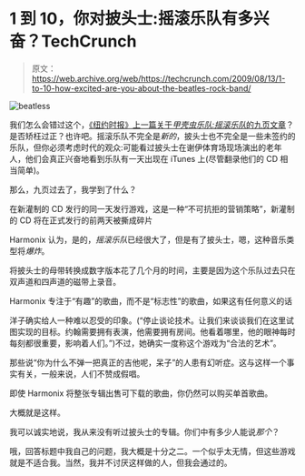 # 1 到 10，你对披头士:摇滚乐队有多兴奋？TechCrunch

> 原文：<https://web.archive.org/web/https://techcrunch.com/2009/08/13/1-to-10-how-excited-are-you-about-the-beatles-rock-band/>

![beatless](img/cacfdcefd17b2fb0a6463b03e1321dbf.png "beatless")

我们怎么会错过这个，[《纽约时报》上一篇关于*甲壳虫乐队:摇滚乐队*的九页文章](https://web.archive.org/web/20221003150915/http://www.nytimes.com/2009/08/16/magazine/16beatles-t.html?pagewanted=1&_r=1&partner=rss&emc=rss)？是否矫枉过正？也许吧。摇滚乐队不完全是*新的*，披头士也不完全是一些未签约的乐队，但你必须考虑时代的观众:可能看过披头士在谢伊体育场现场演出的老年人，他们会真正兴奋地看到乐队有一天出现在 iTunes 上(尽管翻录他们的 CD 相当简单)。

那么，九页过去了，我学到了什么？

在新灌制的 CD 发行的同一天发行游戏，这是一种“不可抗拒的营销策略”，新灌制的 CD 将在正式发行的前两天被撕成碎片

Harmonix 认为，是的，*摇滚乐队*已经很大了，但是有了披头士，嗯，这种音乐类型将*爆炸*。

将披头士的母带转换成数字版本花了几个月的时间，主要是因为这个乐队过去只在双声道和四声道的磁带上录音。

Harmonix 专注于“有趣”的歌曲，而不是“标志性”的歌曲，如果这有任何意义的话

洋子确实给人一种难以忍受的印象。(“停止谈论技术。让我们来谈谈我们在这里试图实现的目标。约翰需要拥有表演，他需要拥有房间。他看着哪里，他的眼神每时每刻都很重要，影响着人们。”)不过，她确实一度称这个游戏为“合法的艺术”。

那些说“你为什么不弹一把真正的吉他呢，呆子”的人患有幻听症。这与这样一个事实有关，一般来说，人们不赞成假唱。

即使 Harmonix 将整张专辑出售可下载的歌曲，你仍然可以购买单首歌曲。

大概就是这样。

我可以诚实地说，我从来没有听过披头士的专辑。你们中有多少人能说*那个*？

哦，回答标题中我自己的问题，我大概是十分之二。一个似乎太无情，但这些游戏就是不适合我。当然，我并不讨厌这样做的人，但我会通过的。